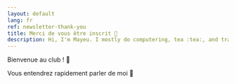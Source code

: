 ```yaml
---
layout: default
lang: fr
ref: newsletter-thank-you
title: Merci de vous être inscrit 🎉
description: Hi, I'm Mayeu. I mostly do computering, tea :tea:, and travelling
---
```


Bienvenue au club ! 🎉

Vous entendrez rapidement parler de moi 👋
